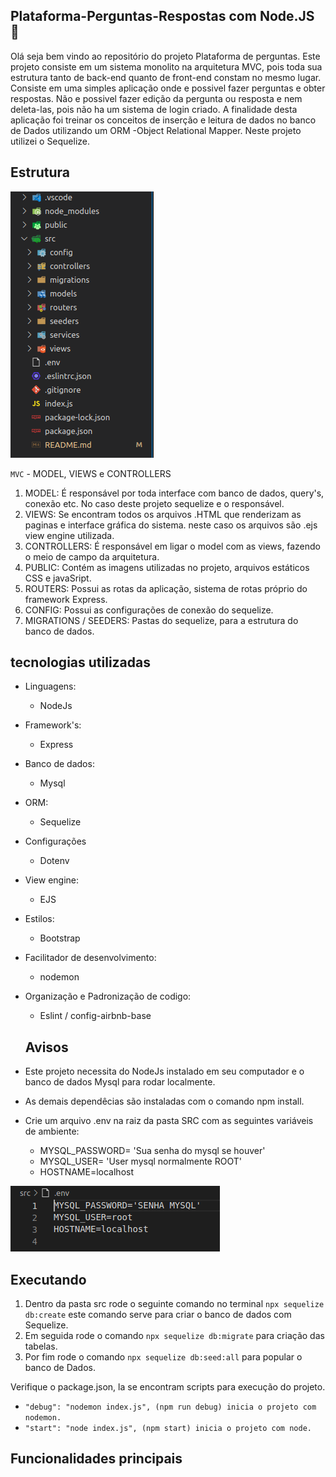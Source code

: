 ## Plataforma-Perguntas-Respostas com Node.JS 🚀

Olá seja bem vindo ao repositório do projeto Plataforma de perguntas.
Este projeto consiste em um sistema monolito na arquitetura MVC, pois 
toda sua estrutura tanto de back-end quanto de front-end constam no mesmo lugar.
Consiste em uma simples aplicação onde e possivel fazer perguntas e obter respostas.
Não e possivel fazer edição da pergunta ou resposta e nem deleta-las, pois 
não ha um sistema de login criado. A finalidade desta aplicação foi treinar
os conceitos de inserção e leitura de dados no banco de Dados utilizando um
ORM -Object Relational Mapper. Neste projeto utilizei o Sequelize.

## Estrutura
![estrutura do projeto](./public/imgs/01-estrutura.png)

`MVC` - MODEL, VIEWS e CONTROLLERS

1. MODEL: É responsável por toda interface com banco de dados, query's, conexão etc. No caso deste projeto 
sequelize e o responsável.
2. VIEWS: Se encontram todos os arquivos .HTML que renderizam as paginas e interface gráfica do sistema.
neste caso os arquivos são .ejs view engine utilizada.
3. CONTROLLERS: É responsável em ligar o model com as views, fazendo o meio de campo da arquitetura.
4. PUBLIC: Contém as imagens utilizadas no projeto, arquivos estáticos CSS e javaSript.
5. ROUTERS:  Possui as rotas da aplicação, sistema de rotas próprio do framework Express.
6. CONFIG: Possui as configurações de conexão do sequelize.
7. MIGRATIONS / SEEDERS: Pastas do sequelize, para a estrutura do banco de dados.

## tecnologias utilizadas

- Linguagens:
  - NodeJs
- Framework's:
  - Express
- Banco de dados:
  - Mysql
- ORM:
  - Sequelize
- Configurações
  - Dotenv
- View engine:
  - EJS
- Estilos:
  - Bootstrap
- Facilitador de desenvolvimento:
  - nodemon
- Organização e Padronização de codigo:
  - Eslint / config-airbnb-base

  ## Avisos

- Este projeto necessita do NodeJs instalado em seu computador e o banco de dados Mysql 
para rodar localmente.

- As demais dependêcias são instaladas com o comando npm install.

- Crie um arquivo .env na raiz da pasta SRC com as seguintes variáveis de ambiente:
  - MYSQL_PASSWORD= 'Sua senha do mysql se houver'
  - MYSQL_USER= 'User mysql normalmente ROOT'
  - HOSTNAME=localhost

![arquivo .env](./public/imgs/02-arquivo-env.png)
## Executando

1. Dentro da pasta src rode o seguinte comando no terminal `npx sequelize db:create`
este comando serve para criar o banco de dados com Sequelize.
2. Em seguida rode o comando  `npx sequelize db:migrate` para criação das tabelas.
3. Por fim rode o comando  `npx sequelize db:seed:all` para popular o banco de Dados.

Verifique o package.json, la se encontram scripts para execução do projeto.

- `"debug": "nodemon index.js", (npm run debug) inicia o projeto com nodemon.`
- `"start": "node index.js", (npm start) inicia o projeto com node.`

## Funcionalidades principais

